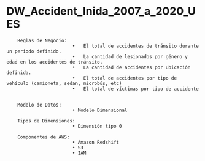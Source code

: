 # DW_Accident_Inida_2007_a_2020_UES

		Reglas de Negocio:
							•	El total de accidentes de tránsito durante un periodo definido.  
							•	La cantidad de lesionados por género y edad en los accidentes de tránsito.  
							•	La cantidad de accidentes por ubicación definida.  
							•	El total de accidentes por tipo de vehículo (camioneta, sedan, microbús, etc)  
							•	El total de víctimas por tipo de accidente 

		
		Modelo de Datos: 
							• Modelo Dimensional
		
		Tipos de Dimensiones:
							• Dimensión tipo 0
				
		Componentes de AWS:
							• Amazon Redshift
							• S3
							• IAM